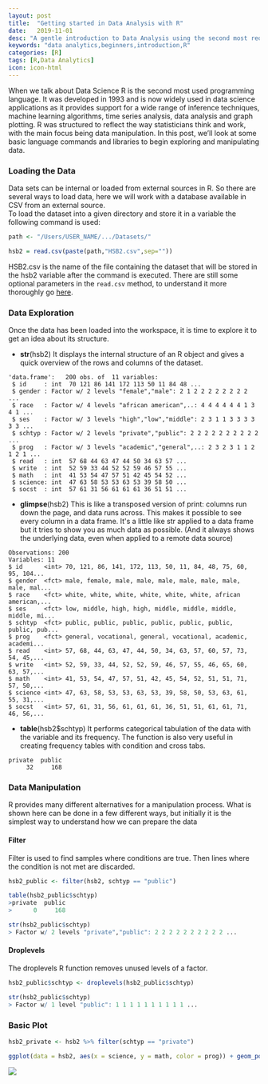 ```yaml
---
layout: post
title:  "Getting started in Data Analysis with R"
date:   2019-11-01
desc: "A gentle introduction to Data Analysis using the second most requested programming language in Data Science"
keywords: "data analytics,beginners,introduction,R"
categories: [R]
tags: [R,Data Analytics]
icon: icon-html
---
```


When we talk about Data Science R is the second most used programming language. It was developed in 1993 and is now widely used in data science applications as it provides support for a wide range of inference techniques, machine learning algorithms, time series analysis, data analysis and graph plotting. R was structured to reflect the way statisticians think and work, with the main focus being data manipulation. In this post, we’ll look at some basic language commands and libraries to begin exploring and manipulating data.

### Loading the Data
Data sets can be internal or loaded from external sources in R. So there are several ways to load data, here we will work with a database available in CSV from an external source.
<br>
To load the dataset into a given directory and store it in a variable the following command is used:

```R
path <- "/Users/USER_NAME/.../Datasets/"

hsb2 = read.csv(paste(path,"HSB2.csv",sep=""))
```

HSB2.csv is the name of the file containing the dataset that will be stored in the hsb2 variable after the command is executed. There are still some optional parameters in the <code>read.csv</code> method, to understand it more thoroughly go [here](https://stat.ethz.ch/R-manual/R-devel/library/utils/html/read.table.html).

### Data Exploration
Once the data has been loaded into the workspace, it is time to explore it to get an idea about its structure.
* **str**(hsb2)
It displays the internal structure of an R object and gives a quick overview of the rows and columns of the dataset.
```
'data.frame':	200 obs. of  11 variables:
 $ id     : int  70 121 86 141 172 113 50 11 84 48 ...
 $ gender : Factor w/ 2 levels "female","male": 2 1 2 2 2 2 2 2 2 2 ...
 $ race   : Factor w/ 4 levels "african american",..: 4 4 4 4 4 4 1 3 4 1 ...
 $ ses    : Factor w/ 3 levels "high","low","middle": 2 3 1 1 3 3 3 3 3 3 ...
 $ schtyp : Factor w/ 2 levels "private","public": 2 2 2 2 2 2 2 2 2 2 ...
 $ prog   : Factor w/ 3 levels "academic","general",..: 2 3 2 3 1 1 2 1 2 1 ...
 $ read   : int  57 68 44 63 47 44 50 34 63 57 ...
 $ write  : int  52 59 33 44 52 52 59 46 57 55 ...
 $ math   : int  41 53 54 47 57 51 42 45 54 52 ...
 $ science: int  47 63 58 53 53 63 53 39 58 50 ...
 $ socst  : int  57 61 31 56 61 61 61 36 51 51 ...
```
* **glimpse**(hsb2)
This is like a transposed version of print: columns run down the page, and data runs across. This makes it possible to see every column in a data frame. It's a little like str applied to a data frame but it tries to show you as much data as possible. (And it always shows the underlying data, even when applied to a remote data source)
```
Observations: 200
Variables: 11
$ id      <int> 70, 121, 86, 141, 172, 113, 50, 11, 84, 48, 75, 60, 95, 104...
$ gender  <fct> male, female, male, male, male, male, male, male, male, mal...
$ race    <fct> white, white, white, white, white, white, african american,...
$ ses     <fct> low, middle, high, high, middle, middle, middle, middle, mi...
$ schtyp  <fct> public, public, public, public, public, public, public, pub...
$ prog    <fct> general, vocational, general, vocational, academic, academi...
$ read    <int> 57, 68, 44, 63, 47, 44, 50, 34, 63, 57, 60, 57, 73, 54, 45,...
$ write   <int> 52, 59, 33, 44, 52, 52, 59, 46, 57, 55, 46, 65, 60, 63, 57,...
$ math    <int> 41, 53, 54, 47, 57, 51, 42, 45, 54, 52, 51, 51, 71, 57, 50,...
$ science <int> 47, 63, 58, 53, 53, 63, 53, 39, 58, 50, 53, 63, 61, 55, 31,...
$ socst   <int> 57, 61, 31, 56, 61, 61, 61, 36, 51, 51, 61, 61, 71, 46, 56,...
```

* **table**(hsb2$schtyp)
It performs categorical tabulation of the data with the variable and its frequency. The function is also very useful in creating frequency tables with condition and cross tabs.
```
private  public 
     32     168
```

### Data Manipulation
R provides many different alternatives for a manipulation process. What is shown here can be done in a few different ways, but initially it is the simplest way to understand how we can prepare the data
#### Filter
Filter is used to find samples where conditions are true. Then lines where the condition is not met are discarded.
```R
hsb2_public <- filter(hsb2, schtyp == "public")

table(hsb2_public$schtyp)
>private  public 
>      0     168 

str(hsb2_public$schtyp)
> Factor w/ 2 levels "private","public": 2 2 2 2 2 2 2 2 2 2 ...
```
#### Droplevels
The droplevels R function removes unused levels of a factor.
```R
hsb2_public$schtyp <- droplevels(hsb2_public$schtyp)

str(hsb2_public$schtyp)
> Factor w/ 1 level "public": 1 1 1 1 1 1 1 1 1 1 ...
```

### Basic Plot 
```R
hsb2_private <- hsb2 %>% filter(schtyp == "private")

ggplot(data = hsb2, aes(x = science, y = math, color = prog)) + geom_point()
```
![](https://github.com/WagnerFLL/Wagner/static/assets/img/plot.jpeg)
